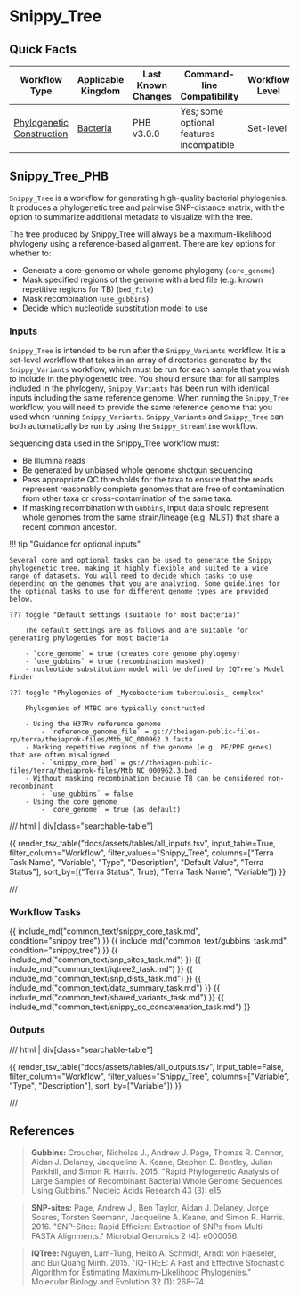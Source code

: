 # Snippy_Tree

## Quick Facts

| **Workflow Type** | **Applicable Kingdom** | **Last Known Changes** | **Command-line Compatibility** | **Workflow Level** |
|---|---|---|---|---|
| [Phylogenetic Construction](../../workflows_overview/workflows_type.md/#phylogenetic-construction) | [Bacteria](../../workflows_overview/workflows_kingdom.md/#bacteria) | PHB v3.0.0 | Yes; some optional features incompatible | Set-level |

## Snippy_Tree_PHB

`Snippy_Tree` is a workflow for generating high-quality bacterial phylogenies. It produces a phylogenetic tree and pairwise SNP-distance matrix, with the option to summarize additional metadata to visualize with the tree.

The tree produced by Snippy_Tree will always be a maximum-likelihood phylogeny using a reference-based alignment. There are key options for whether to:

- Generate a core-genome or whole-genome phylogeny (`core_genome`)
- Mask specified regions of the genome with a bed file (e.g. known repetitive regions for TB) (`bed_file`)
- Mask recombination (`use_gubbins`)
- Decide which nucleotide substitution model to use

### Inputs

`Snippy_Tree` is intended to be run after the `Snippy_Variants` workflow. It is a set-level workflow that takes in an array of directories generated by the `Snippy_Variants` workflow, which must be run for each sample that you wish to include in the phylogenetic tree. You should ensure that for all samples included in the phylogeny, `Snippy_Variants` has been run with identical inputs including the same reference genome. When running the `Snippy_Tree` workflow, you will need to provide the same reference genome that you used when running `Snippy_Variants`. `Snippy_Variants` and `Snippy_Tree` can both automatically be run by using the `Snippy_Streamline` workflow.

Sequencing data used in the Snippy_Tree workflow must:

- Be Illumina reads
- Be generated by unbiased whole genome shotgun sequencing
- Pass appropriate QC thresholds for the taxa to ensure that the reads represent reasonably complete genomes that are free of contamination from other taxa or cross-contamination of the same taxa.
- If masking recombination with `Gubbins`, input data should represent whole genomes from the same strain/lineage (e.g. MLST) that share a recent common ancestor.

!!! tip "Guidance for optional inputs"

    Several core and optional tasks can be used to generate the Snippy phylogenetic tree, making it highly flexible and suited to a wide range of datasets. You will need to decide which tasks to use depending on the genomes that you are analyzing. Some guidelines for the optional tasks to use for different genome types are provided below.
    
    ??? toggle "Default settings (suitable for most bacteria)"
    
        The default settings are as follows and are suitable for generating phylogenies for most bacteria
        
        - `core_genome` = true (creates core genome phylogeny)
        - `use_gubbins` = true (recombination masked)
        - nucleotide substitution model will be defined by IQTree's Model Finder
    
    ??? toggle "Phylogenies of _Mycobacterium tuberculosis_ complex"
    
        Phylogenies of MTBC are typically constructed
        
        - Using the H37Rv reference genome
            - `reference_genome_file` = gs://theiagen-public-files-rp/terra/theiaprok-files/Mtb_NC_000962.3.fasta
        - Masking repetitive regions of the genome (e.g. PE/PPE genes) that are often misaligned
            - `snippy_core_bed` = gs://theiagen-public-files/terra/theiaprok-files/Mtb_NC_000962.3.bed
        - Without masking recombination because TB can be considered non-recombinant
            - `use_gubbins` = false
        - Using the core genome
            - `core_genome` = true (as default)

/// html | div[class="searchable-table"]

{{ render_tsv_table("docs/assets/tables/all_inputs.tsv", input_table=True, filter_column="Workflow", filter_values="Snippy_Tree", columns=["Terra Task Name", "Variable", "Type", "Description", "Default Value", "Terra Status"], sort_by=[("Terra Status", True), "Terra Task Name", "Variable"]) }}

///

### Workflow Tasks

{{ include_md("common_text/snippy_core_task.md", condition="snippy_tree") }}
{{ include_md("common_text/gubbins_task.md", condition="snippy_tree") }}
{{ include_md("common_text/snp_sites_task.md") }}
{{ include_md("common_text/iqtree2_task.md") }}
{{ include_md("common_text/snp_dists_task.md") }}
{{ include_md("common_text/data_summary_task.md") }}
{{ include_md("common_text/shared_variants_task.md") }}
{{ include_md("common_text/snippy_qc_concatenation_task.md") }}

### Outputs

/// html | div[class="searchable-table"]

{{ render_tsv_table("docs/assets/tables/all_outputs.tsv", input_table=False, filter_column="Workflow", filter_values="Snippy_Tree", columns=["Variable", "Type", "Description"], sort_by=["Variable"]) }}

///

## References

> **Gubbins:** Croucher, Nicholas J., Andrew J. Page, Thomas R. Connor, Aidan J. Delaney, Jacqueline A. Keane, Stephen D. Bentley, Julian Parkhill, and Simon R. Harris. 2015. "Rapid Phylogenetic Analysis of Large Samples of Recombinant Bacterial Whole Genome Sequences Using Gubbins." Nucleic Acids Research 43 (3): e15.
<!-- -->
> **SNP-sites:** Page, Andrew J., Ben Taylor, Aidan J. Delaney, Jorge Soares, Torsten Seemann, Jacqueline A. Keane, and Simon R. Harris. 2016. "SNP-Sites: Rapid Efficient Extraction of SNPs from Multi-FASTA Alignments." Microbial Genomics 2 (4): e000056.
<!-- -->
> **IQTree:** Nguyen, Lam-Tung, Heiko A. Schmidt, Arndt von Haeseler, and Bui Quang Minh. 2015. "IQ-TREE: A Fast and Effective Stochastic Algorithm for Estimating Maximum-Likelihood Phylogenies." Molecular Biology and Evolution 32 (1): 268–74.
